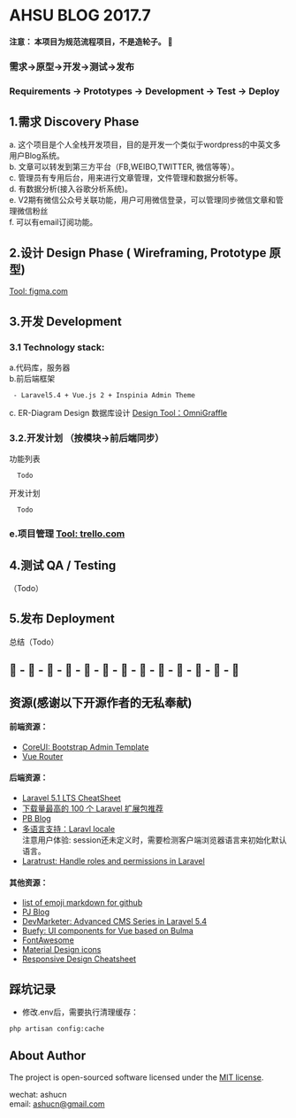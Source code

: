 # AHSU BLOG 2017.7
#### 注意： 本项目为规范流程项目，不是造轮子。 :high_brightness:     
### 需求->原型->开发->测试->发布  
### Requirements -> Prototypes -> Development -> Test -> Deploy   

## 1.需求 Discovery Phase  
a. 这个项目是个人全栈开发项目，目的是开发一个类似于wordpress的中英文多用户Blog系统。    
b. 文章可以转发到第三方平台（FB,WEIBO,TWITTER, 微信等等）。      
c. 管理员有专用后台，用来进行文章管理，文件管理和数据分析等。    
d. 有数据分析(接入谷歌分析系统)。    
e. V2期有微信公众号关联功能，用户可用微信登录，可以管理同步微信文章和管理微信粉丝      
f. 可以有email订阅功能。  


## 2.设计 Design Phase ( Wireframing, Prototype 原型)  
[Tool: figma.com](https://www.figma.com/file/BXiiSfVIOegWJNLUEZkWL5Un/ashublog-prototype)    

## 3.开发 Development   
### 3.1 Technology stack:     

a.代码库，服务器   
b.前后端框架   
````   
 - Laravel5.4 + Vue.js 2 + Inspinia Admin Theme  
 ````  
  
c. ER-Diagram Design 数据库设计  [Design Tool：OmniGraffle](https://www.omnigroup.com/omniGraffle/)    
### 3.2.开发计划 （按模块->前后端同步）  
功能列表    
````  
  Todo
````  
开发计划     
````  
  Todo
````  
### e.项目管理 [Tool: trello.com](http://trello.com)    


## 4.测试 QA / Testing  
（Todo）  

## 5.发布 Deployment  
  
总结（Todo）  

## :deciduous_tree: - :deciduous_tree: - :deciduous_tree: - :deciduous_tree: - :deciduous_tree: - :deciduous_tree: - :deciduous_tree: - :deciduous_tree: - :deciduous_tree: - :deciduous_tree: - :deciduous_tree: - :deciduous_tree: - :deciduous_tree: 

## 资源(感谢以下开源作者的无私奉献)           
#### 前端资源：  
- [CoreUI: Bootstrap Admin Template](http://coreui.io)  
- [Vue Router](https://router.vuejs.org/zh-cn/)    
  
#### 后端资源：  
- [Laravel 5.1 LTS CheatSheet](https://cs.laravel-china.org/)  
- [下载量最高的 100 个 Laravel 扩展包推荐](https://laravel-china.org/topics/2530/the-highest-amount-of-downloads-of-the-100-laravel-extensions-recommended)   
- [PB Blog](https://github.com/jcc/blog)   
- [多语言支持：Laravl locale](https://mydnic.be/post/laravel-5-and-his-fcking-non-persistent-app-setlocale)     
注意用户体验: session还未定义时，需要检测客户端浏览器语言来初始化默认语言。
- [Laratrust: Handle roles and permissions in Laravel](https://github.com/santigarcor/laratrust)    
  
#### 其他资源：  
- [list of emoji markdown for github](https://gist.github.com/rxaviers/7360908)     
- [PJ Blog](https://github.com/jcc/blog)    
- [DevMarketer: Advanced CMS Series in Laravel 5.4](https://www.youtube.com/watch?v=rzxNpfiLHSg&index=1&list=PLwAKR305CRO_cukAejlt5kz3pTtDMW_Cd)  
- [Buefy: UI components for Vue based on Bulma](https://buefy.github.io/#/)    
- [FontAwesome](http://fontawesome.io/cheatsheet/)      
- [Material Design icons](https://material.io/icons/)    
- [Responsive Design Cheatsheet](https://www.codeply.com/responsive-design-cheatsheet.html)    

## 踩坑记录    
- 修改.env后，需要执行清理缓存： 
````  
php artisan config:cache    
````  
  

## About Author 
The project is open-sourced software licensed under the [MIT license](http://opensource.org/licenses/MIT).  

wechat: ashucn  
email: ashucn@gmail.com    

